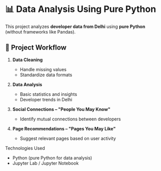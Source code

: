 # 📊 Data Analysis Using Pure Python

This project analyzes **developer data from Delhi** using **pure Python** (without frameworks like Pandas).  

## 🔹 Project Workflow
1. **Data Cleaning**  
   - Handle missing values  
   - Standardize data formats  

2. **Data Analysis**  
   - Basic statistics and insights  
   - Developer trends in Delhi  

3. **Social Connections – "People You May Know"**  
   - Identify mutual connections between developers  

4. **Page Recommendations – "Pages You May Like"**  
   - Suggest relevant pages based on user activity  

Technologies Used

- Python (pure Python for data analysis)
- Jupyter Lab / Jupyter Notebook
